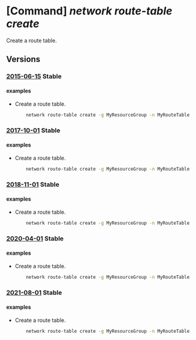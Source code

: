 # [Command] _network route-table create_

Create a route table.

## Versions

### [2015-06-15](/Resources/mgmt-plane/L3N1YnNjcmlwdGlvbnMve30vcmVzb3VyY2Vncm91cHMve30vcHJvdmlkZXJzL21pY3Jvc29mdC5uZXR3b3JrL3JvdXRldGFibGVzL3t9/2015-06-15.xml) **Stable**

<!-- mgmt-plane /subscriptions/{}/resourcegroups/{}/providers/microsoft.network/routetables/{} 2015-06-15 -->

#### examples

- Create a route table.
    ```bash
        network route-table create -g MyResourceGroup -n MyRouteTable
    ```

### [2017-10-01](/Resources/mgmt-plane/L3N1YnNjcmlwdGlvbnMve30vcmVzb3VyY2Vncm91cHMve30vcHJvdmlkZXJzL21pY3Jvc29mdC5uZXR3b3JrL3JvdXRldGFibGVzL3t9/2017-10-01.xml) **Stable**

<!-- mgmt-plane /subscriptions/{}/resourcegroups/{}/providers/microsoft.network/routetables/{} 2017-10-01 -->

#### examples

- Create a route table.
    ```bash
        network route-table create -g MyResourceGroup -n MyRouteTable
    ```

### [2018-11-01](/Resources/mgmt-plane/L3N1YnNjcmlwdGlvbnMve30vcmVzb3VyY2Vncm91cHMve30vcHJvdmlkZXJzL21pY3Jvc29mdC5uZXR3b3JrL3JvdXRldGFibGVzL3t9/2018-11-01.xml) **Stable**

<!-- mgmt-plane /subscriptions/{}/resourcegroups/{}/providers/microsoft.network/routetables/{} 2018-11-01 -->

#### examples

- Create a route table.
    ```bash
        network route-table create -g MyResourceGroup -n MyRouteTable
    ```

### [2020-04-01](/Resources/mgmt-plane/L3N1YnNjcmlwdGlvbnMve30vcmVzb3VyY2Vncm91cHMve30vcHJvdmlkZXJzL21pY3Jvc29mdC5uZXR3b3JrL3JvdXRldGFibGVzL3t9/2020-04-01.xml) **Stable**

<!-- mgmt-plane /subscriptions/{}/resourcegroups/{}/providers/microsoft.network/routetables/{} 2020-04-01 -->

#### examples

- Create a route table.
    ```bash
        network route-table create -g MyResourceGroup -n MyRouteTable
    ```

### [2021-08-01](/Resources/mgmt-plane/L3N1YnNjcmlwdGlvbnMve30vcmVzb3VyY2Vncm91cHMve30vcHJvdmlkZXJzL21pY3Jvc29mdC5uZXR3b3JrL3JvdXRldGFibGVzL3t9/2021-08-01.xml) **Stable**

<!-- mgmt-plane /subscriptions/{}/resourcegroups/{}/providers/microsoft.network/routetables/{} 2021-08-01 -->

#### examples

- Create a route table.
    ```bash
        network route-table create -g MyResourceGroup -n MyRouteTable
    ```
